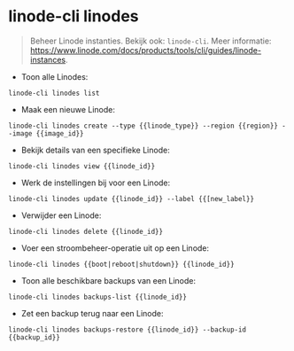 # linode-cli linodes

> Beheer Linode instanties.
> Bekijk ook: `linode-cli`.
> Meer informatie: <https://www.linode.com/docs/products/tools/cli/guides/linode-instances>.

- Toon alle Linodes:

`linode-cli linodes list`

- Maak een nieuwe Linode:

`linode-cli linodes create --type {{linode_type}} --region {{region}} --image {{image_id}}`

- Bekijk details van een specifieke Linode:

`linode-cli linodes view {{linode_id}}`

- Werk de instellingen bij voor een Linode:

`linode-cli linodes update {{linode_id}} --label {{[new_label}}`

- Verwijder een Linode:

`linode-cli linodes delete {{linode_id}}`

- Voer een stroombeheer-operatie uit op een Linode:

`linode-cli linodes {{boot|reboot|shutdown}} {{linode_id}}`

- Toon alle beschikbare backups van een Linode:

`linode-cli linodes backups-list {{linode_id}}`

- Zet een backup terug naar een Linode:

`linode-cli linodes backups-restore {{linode_id}} --backup-id {{backup_id}}`
